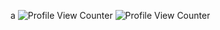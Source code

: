 a
![Profile View Counter](https://komarev.com/ghpvc/?username=Therandomspoon)
![Profile View Counter](https://komarev.com/ghpvc/?username=GoldDominik893)
